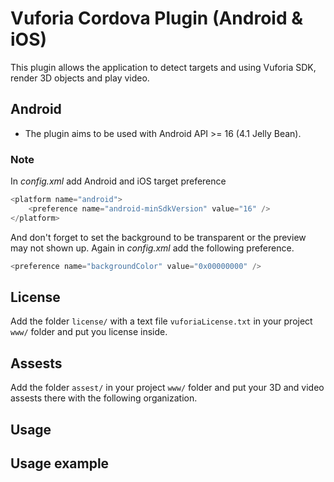 # Vuforia Cordova Plugin (Android & iOS)
This plugin allows the application to detect targets and using Vuforia SDK, render 3D objects and play video.

## Android
- The plugin aims to be used with Android API >= 16 (4.1 Jelly Bean).


### Note
In *config.xml* add Android and iOS target preference
```javascript
<platform name="android">
    <preference name="android-minSdkVersion" value="16" />
</platform>
```

And don't forget to set the background to be transparent or the preview may not shown up.
Again in *config.xml* add the following preference.
```javascript
<preference name="backgroundColor" value="0x00000000" />
```

## License
Add the folder `license/` with a text file `vuforiaLicense.txt` in your project `www/` folder and put you license inside.

## Assests
Add the folder `assest/` in your project `www/` folder and put your 3D and video assests there with the following organization.

## Usage


## Usage example
```javascript

```
